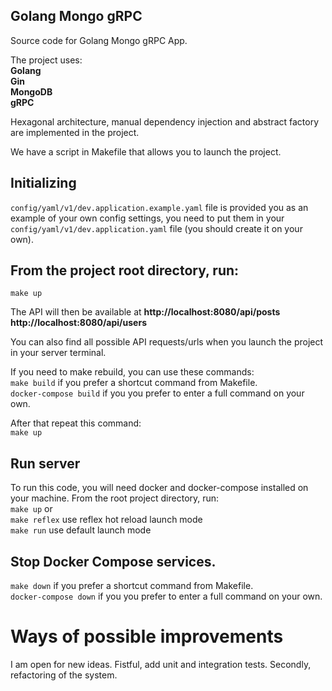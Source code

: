 <div align="left">
  
## Golang Mongo gRPC     
Source code for  Golang Mongo gRPC App.

The project uses:  
**Golang    
Gin  
MongoDB  
gRPC**

Hexagonal architecture, manual dependency injection and abstract factory are implemented in the project.

We have a script in Makefile that allows you to launch the project.

## Initializing
`config/yaml/v1/dev.application.example.yaml` file is provided you as an example of your own config settings,  you need to put them in your `config/yaml/v1/dev.application.yaml` file (you should create it on your own). 

## From the project root directory, run:  
```make up``` 

The API will then be available at  **http://localhost:8080/api/posts  http://localhost:8080/api/users**

You can also find all possible API requests/urls when you launch the project in your server terminal. 

If you need to make rebuild, you can use these commands:  
```make build``` if you prefer a shortcut command from Makefile.   
```docker-compose build``` if you you prefer to enter a full command on your own.
  
After that repeat this command:  
```make up```

## Run server
To run this code, you will need docker and docker-compose installed on your machine. From the root project directory, run:  
```make up``` or   
```make reflex``` use reflex hot reload launch mode  
```make run``` use default launch mode

## Stop Docker Compose services. 
```make down``` if you prefer a shortcut command from Makefile.  
```docker-compose down``` if you you prefer to enter a full command on your own.
 
# Ways of possible improvements
I am open for new ideas. Fistful, add unit and integration tests. Secondly, refactoring of the system.

</div>

